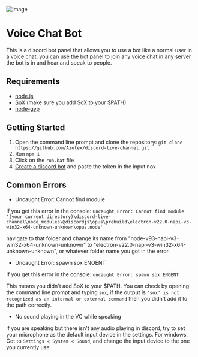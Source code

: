 ![image](https://user-images.githubusercontent.com/79638013/235369233-018b1e8b-f708-4d98-9ccc-a66235e981fd.png)


# Voice Chat Bot
This is a discord bot panel that allows you to use a bot like a normal user in a voice chat. you can use the bot panel to join any voice chat in any server the bot is in and hear and speak to people.

## Requirements
- [node.js](https://nodejs.org/en/download/)
- [SoX](https://sourceforge.net/projects/sox/files/latest/download) (make sure you add SoX to your $PATH)
- [node-gyp](https://github.com/nodejs/node-gyp)

## Getting Started
1. Open the command line prompt and clone the repository: `git clone https://github.com/Aiotex/discord-live-channel.git`
2. Run `npm i`
3. Click on the `run.bat` file
4. [Create a discord bot](https://discordpy.readthedocs.io/en/stable/discord.html) and paste the token in the input nox


## Common Errors

- Uncaught Error: Cannot find module

If you get this error in the console: `Uncaught Error: Cannot find module '(your current directory)\discord-live-channel\node_modules\@discordjs\opus\prebuild\electron-v22.0-napi-v3-win32-x64-unknown-unknown\opus.node'`

navigate to that folder and change its name from "node-v93-napi-v3-win32-x64-unknown-unknown" to "electron-v22.0-napi-v3-win32-x64-unknown-unknown", or whatever folder name you got in the error.

- Uncaught Error: spawn sox ENOENT

If you get this error in the console: `uncaught Error: spawn sox ENOENT`

This means you didn't add SoX to your $PATH. You can check by opening the command line prompt and typing `sox`, if the output is `'sox' is not recognized as an internal or external command` then you didn't add it to the path correctly.

- No sound playing in the VC while speaking

if you are speaking but there isn't any audio playing in discord, try to set your microphone as the default input device in the settings. 
For windows, Got to `Settings < System < Sound`, and change the input device to the one you currently use.
